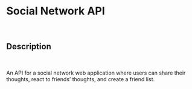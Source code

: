 # Social Network API

<br>

## Description

<br>

An API for a social network web application where users can share their thoughts, react to friends’ thoughts, and create a friend list.

<br>
